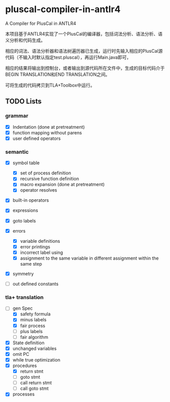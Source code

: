 # pluscal-compiler-in-antlr4

A Compiler for PlusCal in ANTLR4

本项目基于ANTLR4实现了一个PlusCal的编译器，包括词法分析、语法分析、语义分析和代码生成。

相应的词法、语法分析器和语法树遍历器已生成，运行时先输入相应的PlusCal源代码（不输入时默认指定test.pluscal），再运行Main.java即可，

相应的结果将输出到控制台，或者输出到源代码所在文件中，生成的目标代码介于BEGIN TRANSLATION和END TRANSLATION之间。

可将生成的代码拷贝到TLA+Toolbox中运行。

## TODO Lists

### grammar

- [x] Indentation (done at pretreatment)
- [x] function mapping without parens
- [x] user defined operators

### semantic

- [x] symbol table
    - [x] set of process definition
    - [x] recursive function definition
    - [x] macro expansion (done at pretreatment)
    - [x] operator resolves
- [x] built-in operators
- [x] expressions
- [x] goto labels
- [x] errors
    - [x] variable definitions
    - [x] error printings
    - [x] incorrect label using
    - [x] assignment to the same variable in different assignment within the same step
- [x] symmetry
- [ ] out defined constants


### tla+ translation

- [ ] gen Spec
    - [x] safety formula
    - [x] minus labels
    - [x] fair process
    - [ ] plus labels
    - [ ] fair algorithm
- [x] State definition
- [x] unchanged variables
- [x] omit PC
- [x] while true optimization
- [x] procedures
    - [x] return stmt
    - [ ] goto stmt
    - [ ] call return stmt
    - [ ] call goto stmt
- [x] processes

